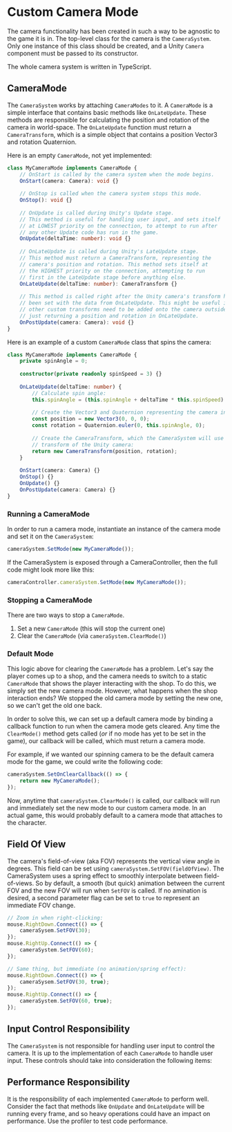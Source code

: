 # Custom Camera Mode

The camera functionality has been created in such a way to be agnostic to the game it is in. The top-level class for the camera is the `CameraSystem`. Only one instance of this class should be created, and a Unity `Camera` component must be passed to its constructor.

The whole camera system is written in TypeScript.

## CameraMode

The `CameraSystem` works by attaching `CameraModes` to it. A `CameraMode` is a simple interface that contains basic methods like `OnLateUpdate`. These methods are responsible for calculating the position and rotation of the camera in world-space. The `OnLateUpdate` function must return a `CameraTransform`, which is a simple object that contains a position Vector3 and rotation Quaternion.

Here is an empty `CameraMode`, not yet implemented:

```typescript
class MyCameraMode implements CameraMode {
    // OnStart is called by the camera system when the mode begins.
    OnStart(camera: Camera): void {}
    
    // OnStop is called when the camera system stops this mode.
    OnStop(): void {}
    
    // OnUpdate is called during Unity's Update stage.
    // This method is useful for handling user input, and sets itself
    // at LOWEST priority on the connection, to attempt to run after
    // any other Update code has run in the game.
    OnUpdate(deltaTime: number): void {}
    
    // OnLateUpdate is called during Unity's LateUpdate stage.
    // This method must return a CameraTransform, representing the
    // camera's position and rotation. This method sets itself at
    // the HIGHEST priority on the connection, attempting to run
    // first in the LateUpdate stage before anything else.
    OnLateUpdate(deltaTime: number): CameraTransform {}
    
    // This method is called right after the Unity camera's transform has
    // been set with the data from OnLateUpdate. This might be useful if
    // other custom transforms need to be added onto the camera outside of
    // just returning a position and rotation in OnLateUpdate.
    OnPostUpdate(camera: Camera): void {}
}
```

Here is an example of a custom `CameraMode` class that spins the camera:

```typescript
class MyCameraMode implements CameraMode {
    private spinAngle = 0;
    
    constructor(private readonly spinSpeed = 3) {}
    
    OnLateUpdate(deltaTime: number) {
        // Calculate spin angle:
        this.spinAngle = (this.spinAngle + deltaTime * this.spinSpeed) % 360;
        
        // Create the Vector3 and Quaternion representing the camera in 3D space:
        const position = new Vector3(0, 0, 0);
        const rotation = Quaternion.euler(0, this.spinAngle, 0);
        
        // Create the CameraTransform, which the CameraSystem will use to set the
        // transform of the Unity camera:
        return new CameraTransform(position, rotation);
    }
    
    OnStart(camera: Camera) {}
    OnStop() {}
    OnUpdate() {}
    OnPostUpdate(camera: Camera) {}
}
```

### Running a CameraMode

In order to run a camera mode, instantiate an instance of the camera mode and set it on the `CameraSystem`:

```typescript
cameraSystem.SetMode(new MyCameraMode());
```

If the CameraSystem is exposed through a CameraController, then the full code might look more like this:

```typescript
cameraController.cameraSystem.SetMode(new MyCameraMode());
```

### Stopping a CameraMode

There are two ways to stop a `CameraMode`.

1. Set a new `CameraMode` (this will stop the current one)
2. Clear the `CameraMode` (via `cameraSystem.ClearMode()`)

### Default Mode

This logic above for clearing the `CameraMode` has a problem. Let's say the player comes up to a shop, and the camera needs to switch to a static `CameraMode` that shows the player interacting with the shop. To do this, we simply set the new camera mode. However, what happens when the shop interaction ends? We stopped the old camera mode by setting the new one, so we can't get the old one back.

In order to solve this, we can set up a default camera mode by binding a callback function to run when the camera mode gets cleared. Any time the `ClearMode()` method gets called (_or_ if no mode has yet to be set in the game), our callback will be called, which must return a camera mode.

For example, if we wanted our spinning camera to be the default camera mode for the game, we could write the following code:

```typescript
cameraSystem.SetOnClearCallback(() => {
    return new MyCameraMode();
});
```

Now, anytime that `cameraSystem.ClearMode()` is called, our callback will run and immediately set the new mode to our custom camera mode. In an actual game, this would probably default to a camera mode that attaches to the character.

## Field Of View

The camera's field-of-view (aka FOV) represents the vertical view angle in degrees. This field can be set using `cameraSystem.SetFOV(fieldOfView)`. The CameraSystem uses a spring effect to smoothly interpolate between field-of-views. So by default, a smooth (but quick) animation between the current FOV and the new FOV will run when `SetFOV` is called. If no amination is desired, a second parameter flag can be set to `true` to represent an immediate FOV change.

```typescript
// Zoom in when right-clicking:
mouse.RightDown.Connect(() => {
    cameraSysem.SetFOV(30);
});
mouse.RightUp.Connect(() => {
    cameraSystem.SetFOV(60);
});

// Same thing, but immediate (no animation/spring effect):
mouse.RightDown.Connect(() => {
    cameraSysem.SetFOV(30, true);
});
mouse.RightUp.Connect(() => {
    cameraSystem.SetFOV(60, true);
});
```

## Input Control Responsibility

The `CameraSystem` is not responsible for handling user input to control the camera. It is up to the implementation of each `CameraMode` to handle user input. These controls should take into consideration the following items:

## Performance Responsibility

It is the responsibility of each implemented `CameraMode` to perform well. Consider the fact that methods like `OnUpdate` and `OnLateUpdate` will be running every frame, and so heavy operations could have an impact on performance. Use the profiler to test code performance.
